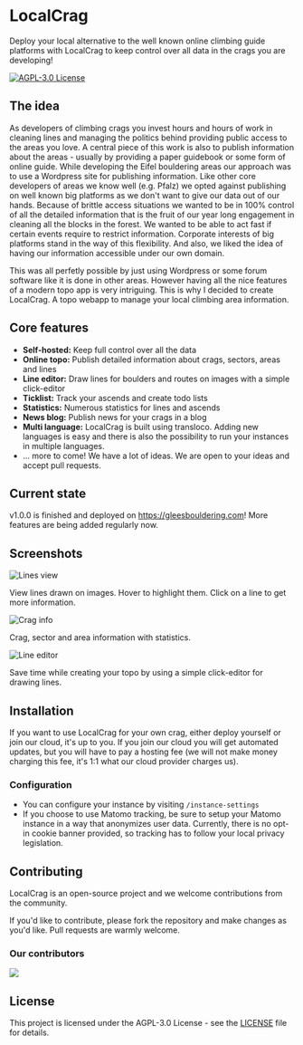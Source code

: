 # LocalCrag

Deploy your local alternative to the well known online climbing guide platforms with LocalCrag to keep control over all data in the crags you are developing!

[![AGPL-3.0 License](https://img.shields.io/badge/License-AGPL%203.0-blue.svg)](https://www.gnu.org/licenses/agpl-3.0)

## The idea

As developers of climbing crags you invest hours and hours of work in cleaning lines and managing the politics behind providing public access to the areas you love. A central piece of this work is also to publish information about the areas - usually by providing a paper guidebook or some form of online guide. While developing the Eifel bouldering areas our approach was to use a Wordpress site for publishing information. Like other core developers of areas we know well (e.g. Pfalz) we opted against publishing on well known big platforms as we don't want to give our data out of our hands. Because of brittle access situations we wanted to be in 100% control of all the detailed information that is the fruit of our year long engagement in cleaning all the blocks in the forest. We wanted to be able to act fast if certain events require to restrict information. Corporate interests of big platforms stand in the way of this flexibility. And also, we liked the idea of having our information accessible under our own domain.

This was all perfetly possible by just using Wordpress or some forum software like it is done in other areas. However having all the nice features of a modern topo app is very intriguing. This is why I decided to create LocalCrag. A topo webapp to manage your local climbing area information.

## Core features

- **Self-hosted:** Keep full control over all the data
- **Online topo:** Publish detailed information about crags, sectors, areas and lines 
- **Line editor:** Draw lines for boulders and routes on images with a simple click-editor
- **Ticklist:** Track your ascends and create todo lists
- **Statistics:** Numerous statistics for lines and ascends
- **News blog:** Publish news for your crags in a blog
- **Multi language:** LocalCrag is built using transloco. Adding new languages is easy and there is also the possibility to run your instances in multiple languages.
- ... more to come! We have a lot of ideas. We are open to your ideas and accept pull requests.

## Current state

v1.0.0 is finished and deployed on https://gleesbouldering.com! More features are being added regularly now.

## Screenshots

![Lines view](docs/assets/topo-images.png "Line view")

View lines drawn on images. Hover to highlight them. Click on a line to get more information.

![Crag info](docs/assets/crag-info.png "Crag info")

Crag, sector and area information with statistics.

![Line editor](docs/assets/line-editor.png "Line editor")

Save time while creating your topo by using a simple click-editor for drawing lines.

## Installation

If you want to use LocalCrag for your own crag, either deploy yourself or join our cloud, it's up to you. If you join our cloud you will get automated updates, but you will have to pay a hosting fee (we will not make money charging this fee, it's 1:1 what our cloud provider charges us).

### Configuration

- You can configure your instance by visiting `/instance-settings`
- If you choose to use Matomo tracking, be sure to setup your Matomo instance in a way that anonymizes user data. Currently, there is no opt-in cookie banner provided, so tracking has to follow your local privacy legislation.

## Contributing

LocalCrag is an open-source project and we welcome contributions from the community.

If you'd like to contribute, please fork the repository and make changes as you'd like. Pull requests are warmly welcome.

### Our contributors

<a href="https://github.com/LocalCrag/LocalCragApp/graphs/contributors">
  <img src="https://contrib.rocks/image?repo=LocalCrag/LocalCragApp" />
</a>

## License

This project is licensed under the AGPL-3.0 License - see the [LICENSE](./LICENSE) file for details.

